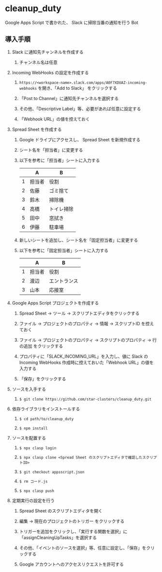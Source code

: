 # cleanup_duty

Google Apps Script で書かれた、 Slack に掃除当番の通知を行う Bot

## 導入手順

1. Slack に通知先チャンネルを作成する

    1. チャンネル名は任意

1. Incoming WebHooks の設定を作成する

    1. `https://<workspace-name>.slack.com/apps/A0F7XDUAZ-incoming-webhooks` を開き、「Add to Slack」 をクリックする

    1. 「Post to Channel」に通知先チャンネルを選択する

    1. その他、「Descriptive Label」等、必要があれば任意に設定する

    1. 「Webhook URL」の値を控えておく

1. Spread Sheet を作成する

    1. Google ドライブにアクセスし、 Spread Sheet を新規作成する

    1. シート名を「担当者」に変更する

    1. 以下を参考に「担当者」シートに入力する

        | |A     |B         |
        |-|------|----------|
        |1|担当者|役割      |
        |2|佐藤  |ゴミ捨て  |
        |3|鈴木  |掃除機    |
        |4|高橋  |トイレ掃除|
        |5|田中  |窓拭き    |
        |6|伊藤  |駐車場    |

    1. 新しいシートを追加し、シート名を「固定担当者」に変更する

    1. 以下を参考に「固定担当者」シートに入力する

        | |A     |B           |
        |-|------|------------|
        |1|担当者|役割        |
        |2|渡辺  |エントランス|
        |3|山本  |応接室      |

1. Google Apps Script プロジェクトを作成する

    1. Spread Sheet -> ツール -> スクリプトエディタをクリックする

    1. ファイル -> プロジェクトのプロパティ -> 情報 -> スクリプトID を控えておく

    1. ファイル -> プロジェクトのプロパティ -> スクリプトのプロパティ -> 行の追加 をクリックする

    1. プロパティに「SLACK_INCOMING_URL」を入力し、値に Slack の Incoming WebHooks 作成時に控えておいた「Webhook URL」の値を入力する

    1. 「保存」をクリックする

1. ソースを入手する

    1. `$ git clone https://github.com/star-clusters/cleanup_duty.git`

1. 依存ライブラリをインストールする

    1. `$ cd path/to/cleanup_duty`

    1. `$ npm install`

1. ソースを配置する

    1. `$ npx clasp login`

    1. `$ npx clasp clone <Spread Sheet のスクリプトエディタで確認したスクリプトID>`

    1. `$ git checkout appsscript.json`

    1. `$ rm コード.js`

    1. `$ npx clasp push`

1. 定期実行の設定を行う

    1. Spread Sheet のスクリプトエディタを開く

    1. 編集 -> 現在のプロジェクトのトリガー をクリックする

    1. トリガーを追加をクリックし、「実行する関数を選択」に「assignCleaningUpTasks」を選択する

    1. その他、「イベントのソースを選択」等、任意に設定し、「保存」をクリックする

    1. Google アカウントへのアクセスリクエストを許可する

